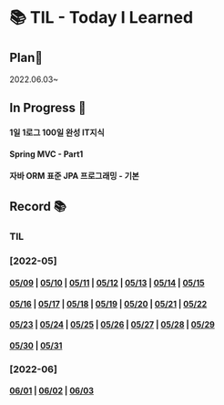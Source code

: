 # :books: TIL - Today I Learned 



## Plan:calendar:

2022.06.03~



## In Progress :book:

#### 1일 1로그 100일 완성 IT지식

#### Spring MVC - Part1

#### 자바 ORM 표준 JPA 프로그래밍 - 기본



## Record :books:

### TIL

### [2022-05]
#### [05/09](https://github.com/JSoi/TIL/blob/main/day-by-day/20220509.md) | [05/10](https://github.com/JSoi/TIL/blob/main/day-by-day/20220510.md) | [05/11](https://github.com/JSoi/TIL/blob/main/day-by-day/20220511.md) | [05/12](https://github.com/JSoi/TIL/blob/main/day-by-day/20220512.md) | [05/13](https://github.com/JSoi/TIL/blob/main/day-by-day/20220513.md) | [05/14](https://github.com/JSoi/TIL/blob/main/day-by-day/20220514.md) | [05/15](https://github.com/JSoi/TIL/blob/main/day-by-day/20220515.md)
#### [05/16](https://github.com/JSoi/TIL/blob/main/day-by-day/20220516.md) | [05/17](https://github.com/JSoi/TIL/blob/main/day-by-day/20220517.md) | [05/18](https://github.com/JSoi/TIL/blob/main/day-by-day/20220518.md) | [05/19](https://github.com/JSoi/TIL/blob/main/day-by-day/20220519.md) | [05/20](https://github.com/JSoi/TIL/blob/main/day-by-day/20220520.md) | [05/21](https://github.com/JSoi/TIL/blob/main/day-by-day/20220521.md) | [05/22](https://github.com/JSoi/TIL/blob/main/day-by-day/20220522.md)
#### [05/23](https://github.com/JSoi/TIL/blob/main/day-by-day/20220523.md) | [05/24](https://github.com/JSoi/TIL/blob/main/day-by-day/20220524.md) | [05/25](https://github.com/JSoi/TIL/blob/main/day-by-day/20220525.md) | [05/26](https://github.com/JSoi/TIL/blob/main/day-by-day/20220526.md) | [05/27](https://github.com/JSoi/TIL/blob/main/day-by-day/20220527.md) | [05/28](https://github.com/JSoi/TIL/blob/main/day-by-day/20220528.md) | [05/29](https://github.com/JSoi/TIL/blob/main/day-by-day/20220529.md)
#### [05/30](https://github.com/JSoi/TIL/blob/main/day-by-day/20220530.md) | [05/31](https://github.com/JSoi/TIL/blob/main/day-by-day/20220531.md) 

### [2022-06]

#### [06/01](https://github.com/JSoi/TIL/blob/main/day-by-day/20220601.md) | [06/02](https://github.com/JSoi/TIL/blob/main/day-by-day/20220602.md) | [06/03](https://github.com/JSoi/TIL/blob/main/day-by-day/20220603.md) 
